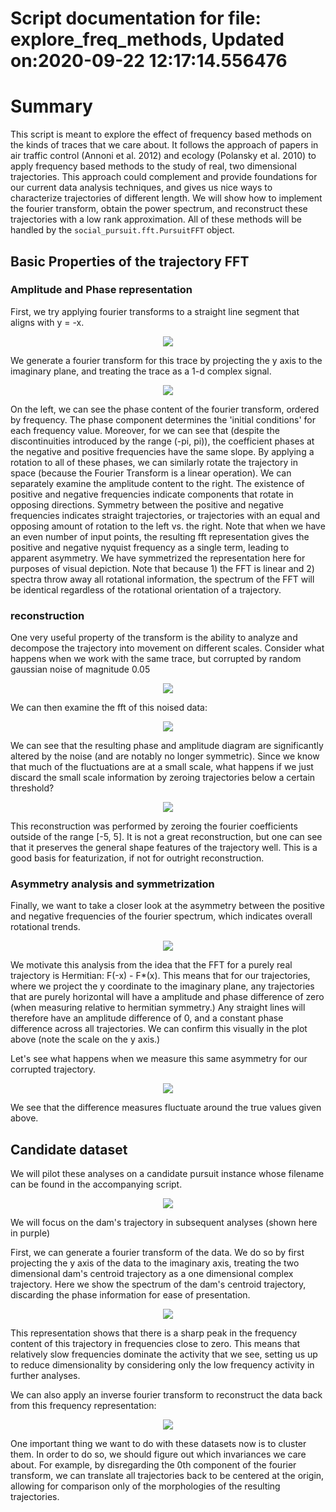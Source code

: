 
Script documentation for file: explore_freq_methods, Updated on:2020-09-22 12:17:14.556476
==========================================================================================

# Summary


This script is meant to explore the effect of frequency based methods on the kinds of traces that we care about. It follows the approach of papers in air traffic control (Annoni et al. 2012) and ecology (Polansky et al. 2010) to apply frequency based methods to the study of real, two dimensional trajectories. This approach could complement and provide foundations for our current data analysis techniques, and gives us nice ways to characterize trajectories of different length.  We will show how to implement the fourier transform, obtain the power spectrum, and reconstruct these trajectories with a low rank approximation. All of these methods will be handled by the `social_pursuit.fft.PursuitFFT` object.
## Basic Properties of the trajectory FFT

### Amplitude and Phase representation


First, we try applying fourier transforms to a straight line segment that aligns with y = -x.  
<p align="center">
    <img src="./images/toytrajectory.png" />
</p>

We generate a fourier transform for this trace by projecting the y axis to the imaginary plane, and treating the trace as a 1-d complex signal.  
<p align="center">
    <img src="./images/straighttracephaseamp.png" />
</p>

On the left, we can see the phase content of the fourier transform, ordered by frequency. The phase component determines the 'initial conditions' for each frequency value. Moreover, for we can see that (despite the discontinuities introduced by the range (-pi, pi)), the coefficient phases at the negative and positive frequencies have the same slope. By applying a rotation to all of these phases, we can similarly rotate the trajectory in space (because the Fourier Transform is a linear operation). We can separately examine the amplitude content to the right. The existence of positive and negative frequencies indicate components that rotate in opposing directions. Symmetry between the positive and negative frequencies indicates straight trajectories, or trajectories with an equal and opposing amount of rotation to the left vs. the right. Note that when we have an even number of input points, the resulting fft representation gives the positive and negative nyquist frequency as a single term, leading to apparent asymmetry. We have symmetrized the representation here for purposes of visual depiction. Note that because 1) the FFT is linear and 2) spectra throw away all rotational information, the spectrum of the FFT will be identical regardless of the rotational orientation of a trajectory. 
### reconstruction


One very useful property of the transform is the ability to analyze and decompose the trajectory into movement on different scales. Consider what happens when we work with the same trace, but corrupted by random gaussian noise of magnitude 0.05  
<p align="center">
    <img src="./images/toytrajectorynoised.png" />
</p>

We can then examine the fft of this noised data:  
<p align="center">
    <img src="./images/noisedtracephaseamp.png" />
</p>

We can see that the resulting phase and amplitude diagram are significantly altered by the noise (and are notably no longer symmetric). Since we know that much of the fluctuations are at a small scale, what happens if we just discard the small scale information by zeroing trajectories below a certain threshold?  
<p align="center">
    <img src="./images/noisylinereconstruct.png" />
</p>

This reconstruction was performed by zeroing the fourier coefficients outside of the range [-5, 5]. It is not a great reconstruction, but one can see that it preserves the general shape features of the trajectory well. This is a good basis for featurization, if not for outright reconstruction.
### Asymmetry analysis and symmetrization


Finally, we want to take a closer look at the asymmetry between the positive and negative frequencies of the fourier spectrum, which indicates overall rotational trends.  
<p align="center">
    <img src="./images/straightlinesymm.png" />
</p>

We motivate this analysis from the idea that the FFT for a purely real trajectory is Hermitian: F(-x) - F*(x). This means that for our trajectories, where we project the y coordinate to the imaginary plane, any trajectories that are purely horizontal will have a amplitude and phase difference of zero (when measuring relative to hermitian symmetry.) Any straight lines will therefore have an amplitude difference of 0, and a constant phase difference across all trajectories. We can confirm this visually in the plot above (note the scale on the y axis.)

Let's see what happens when we measure this same asymmetry for our corrupted trajectory.   
<p align="center">
    <img src="./images/noisedlinesymm.png" />
</p>

We see that the difference measures fluctuate around the true values given above.
## Candidate dataset


We will pilot these analyses on a candidate pursuit instance whose filename can be found in the accompanying script.  
<p align="center">
    <img src="./images/candidate_pursuit.png" />
</p>

We will focus on the dam's trajectory in subsequent analyses (shown here in purple)

First, we can generate a fourier transform of the data. We do so by first projecting the y axis of the data to the imaginary axis, treating the two dimensional dam's centroid trajectory as a one dimensional complex trajectory. Here we show the spectrum of the dam's centroid trajectory, discarding the phase information for ease of presentation.  
<p align="center">
    <img src="./images/candidate_pursuit_dam_spectrum.png" />
</p>

This representation shows that there is a sharp peak in the frequency content of this trajectory in frequencies close to zero. This means that relatively slow frequencies dominate the activity that we see, setting us up to reduce dimensionality by considering only the low frequency activity in further analyses.

We can also apply an inverse fourier transform to reconstruct the data back from this frequency representation:  
<p align="center">
    <img src="./images/candidate_pursuit_dam_full_reconstruct.png" />
</p>

One important thing we want to do with these datasets now is to cluster them. In order to do so, we should figure out which invariances we care about. For example, by disregarding the 0th component of the fourier transform, we can translate all trajectories back to be centered at the origin, allowing for comparison only of the morphologies of the resulting trajectories. 